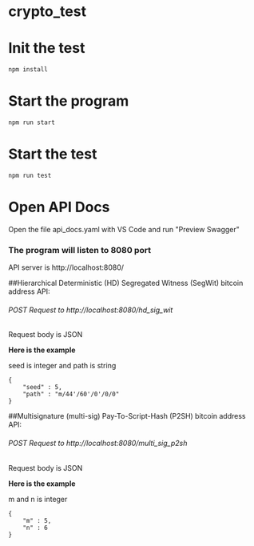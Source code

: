 # crypto_test

# **Init the test**

    npm install

# **Start the program**

    npm run start

# **Start the test**

    npm run test

# **Open API Docs**

Open the file api_docs.yaml with VS Code and run "Preview Swagger"



### The program will listen to 8080 port

API server is http://localhost:8080/

##Hierarchical Deterministic (HD) Segregated Witness (SegWit) bitcoin address API:

###### POST Request to http://localhost:8080/hd_sig_wit
Request body is JSON

**Here is the example**

seed is integer and path is string

    { 
        "seed" : 5, 
        "path" : "m/44'/60'/0'/0/0" 
    }


##Multisignature (multi-sig) Pay-To-Script-Hash (P2SH) bitcoin address API:
###### POST Request to http://localhost:8080/multi_sig_p2sh
Request body is JSON

**Here is the example**
 
m and n is integer

    { 
        "m" : 5, 
        "n" : 6
    }
